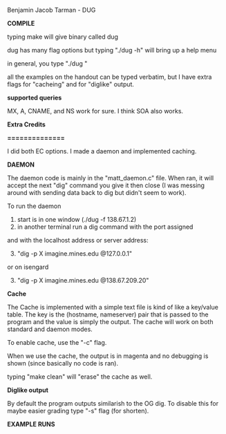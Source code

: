 Benjamin Jacob Tarman - DUG

**COMPILE**

typing make will give binary called dug

dug has many flag options but typing "./dug -h" will bring up a help menu

in general, you type "./dug <FLAGS> <hostname> <nameserver>"

all the examples on the handout can be typed verbatim, but I have extra
flags for "cacheing" and for "diglike" output.


**supported queries**

MX, A, CNAME, and NS work for sure. I think SOA also works.

**Extra Credits**

**==============**

I did both EC options. I made a daemon and implemented caching.

**DAEMON**

The daemon code is mainly in the "matt_daemon.c" file. When ran, it will
accept the next "dig" command you give it then close (I was messing
around with sending data back to dig but didn't seem to work).

To run the daemon
1. start is in one window (./dug -f 138.67.1.2)
2. in another terminal run a dig command with the port assigned

and with the localhost address or server address:

3. "dig -p X imagine.mines.edu @127.0.0.1"

or on isengard

3. "dig -p X imagine.mines.edu @138.67.209.20"


**Cache**

The Cache is implemented with a simple text file is kind of like a key/value
table. The key is the (hostname, nameserver) pair that is passed to the program
and the value is simply the output. The cache will work on both standard
and daemon modes.

To enable cache, use the "-c" flag.

When we use the cache, the output is in magenta and no debugging is shown (since basically no code is ran).

typing "make clean" will "erase" the cache as well.


**Diglike output**

By default the program outputs similarish to the OG dig. To disable this
for maybe easier grading type "-s" flag (for shorten).



**EXAMPLE RUNS**


